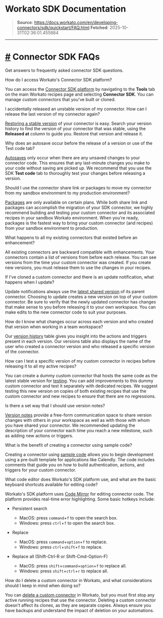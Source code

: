 # Workato SDK Documentation

> **Source**: https://docs.workato.com/en/developing-connectors/sdk/quickstart/FAQ.html
> **Fetched**: 2025-10-31T02:36:01.455884

---

# [#](<#connector-sdk-faqs>) Connector SDK FAQs

Get answers to frequently asked connector SDK questions.

How do I access Workato's Connector SDK platform?

You can access the [Connector SDK platform](</developing-connectors/sdk/quickstart.html#navigating-to-the-sdk-platform-homepage>) by navigating to the **Tools** tab on the main Workato recipes page and selecting **Connector SDK**. You can manage custom connectors that you've built or cloned.

I accidentally released an unstable version of my connector. How can I release the last version of my connector again?

[Restoring a stable version](</developing-connectors/sdk/quickstart/version-control.html#viewing-and-reverting-to-an-old-version>) of your connector is easy. Search your version history to find the version of your connector that was stable, using the **Released at** column to guide you. Restore that version and release it.

Why does an autosave occur before the release of a version or use of the Test code tab?

[Autosaves](</developing-connectors/sdk/quickstart/sharing.html>) only occur when there are any unsaved changes to your connector code. This ensures that any last-minute changes you make to your code without saving are picked up. We recommend that you use the SDK **Test code** tab to thoroughly test your changes before releasing a version.

Should I use the connector share link or packages to move my connector from my sandbox environment to my production environment?

[Packages](</developing-connectors/sdk/quickstart/sharing.html#exporting-packages-with-custom-connectors>) are only available on certain plans. While both share link and packages can accomplish the migration of your SDK connector, we highly recommend building and testing your custom connector and its associated recipes in your sandbox Workato environment. When you're ready, packages is the fastest way to bring your custom connector (and recipes) from your sandbox environment to production.

What happens to all my existing connectors that existed before an enhancement?

All existing connectors are backward compatible with enhancements. Your connectors contain a list of versions from before each release. You can see versions from the time your custom connector was created. If you create new versions, you must release them to use the changes in your recipes.

If I've cloned a custom connector and there is an update notification, what happens when I update?

Update notifications always use the [latest shared version](</developing-connectors/sdk/quickstart/sharing.html#released-versions-vs-shared-versions>) of its parent connector. Choosing to update creates a new version on top of your custom connector. Be sure to verify that the newly updated connector has changes that make sense to you before releasing it to your own workspace. You can make edits to the new connector code to suit your purposes.

How do I know what changes occur across each version and who created that version when working in a team workspace?

Our [version history](</developing-connectors/sdk/quickstart/version-control.html#version-control>) table gives you insight into the actions and triggers present in each version. Our versions table also displays the name of the user who created a connector version and who released a specific version of the connector.

How can I test a specific version of my custom connector in recipes before releasing it to all my active recipes?

You can create a dummy custom connector that hosts the same code as the latest stable version for [testing](</developing-connectors/sdk/quickstart/debugging.html#testing-a-connection>). You can add improvements to this dummy custom connector and test it separately with dedicated recipes. We suggest testing this new version on copies of both existing recipes that use the custom connector and new recipes to ensure that there are no regressions.

Is there a set way that I should use version notes?

[Version notes](</developing-connectors/sdk/quickstart/version-control.html#annotating-your-versions>) provide a free-form communication space to share version changes with others in your workspace as well as with those with whom you have shared your connector. We recommended updating the description of your connector each time you reach a new milestone, such as adding new actions or triggers.

What is the benefit of creating a connector using sample code?

Creating a connector using [sample code](</developing-connectors/sdk/quickstart.html#creating-a-connector-using-sample-code>) allows you to begin development using a pre-built template for applications like Calendly. The code includes comments that guide you on how to build authentication, actions, and triggers for your custom connector.

What code editor does Workato's SDK platform use, and what are the basic keyboard shortcuts available for editing code?

Workato's SDK platform uses [Code Mirror](</developing-connectors/sdk/quickstart.html#using-the-workato-code-editor>) for editing connector code. The platform provides real-time error highlighting. Some basic hotkeys include:

  * Persistent search

    * MacOS: press `command`+`f` to open the search box.
    * Windows: press `ctrl`+`f` to open the search box.
  * Replace

    * MacOS: press `command`+`option`+`f` to replace.
    * Windows: press `ctrl`+`shift`+`f` to replace.
  * Replace all (Shift-Ctrl-R or Shift-Cmd-Option-F)

    * MacOS: press `shift`+`command`+`option`+`f` to replace all.
    * Windows: press `shift`+`ctrl`+`r` to replace all.

How do I delete a custom connector in Workato, and what considerations should I keep in mind when doing so?

You can [delete a custom connector](</developing-connectors/sdk/quickstart.html#deleting-a-custom-connector>) in Workato, but you must first stop any active running recipes that use the connector. Deleting a custom connector doesn't affect its clones, as they are separate copies. Always ensure you have backups and understand the impact of deletion on your automations.
